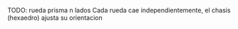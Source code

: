 TODO: rueda prisma n lados
Cada rueda cae independientemente, el chasis (hexaedro) ajusta su orientacion
